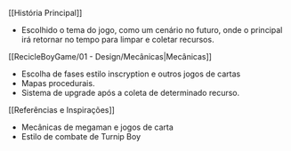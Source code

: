 
 [[História Principal]]
- Escolhido o tema do jogo, como um cenário no futuro, onde o principal irá retornar no tempo para limpar e coletar recursos.

[[RecicleBoyGame/01 - Design/Mecânicas|Mecânicas]]
- Escolha de fases estilo inscryption e outros jogos de cartas
- Mapas procedurais.
- Sistema de upgrade após a coleta de determinado recurso.

[[Referências e Inspirações]] 
- Mecânicas de megaman e jogos de carta
- Estilo de combate de Turnip Boy